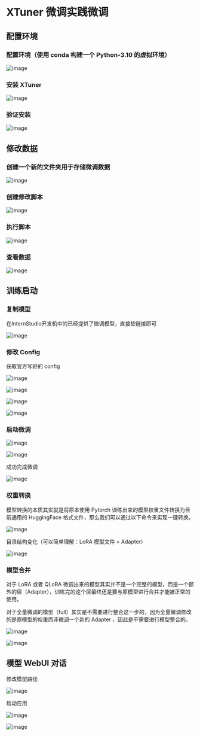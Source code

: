 # XTuner 微调实践微调

## 配置环境

### 配置环境（使用 conda 构建一个 Python-3.10 的虚拟环境）

![image](https://github.com/user-attachments/assets/38764113-94e9-4c27-94a1-ac4c9db96dc1)

### 安装 XTuner

![image](https://github.com/user-attachments/assets/64266ed9-5306-4ad9-b112-2f11a8b49b3d)

### 验证安装

![image](https://github.com/user-attachments/assets/baaa7505-4065-4f0e-b8e5-612f17a3d1d0)


## 修改数据

### 创建一个新的文件夹用于存储微调数据

![image](https://github.com/user-attachments/assets/f378c284-87be-4bbc-893b-54cf10353dd5)


### 创建修改脚本

![image](https://github.com/user-attachments/assets/164474da-1ebb-488e-9c85-6ad20987a570)


### 执行脚本

![image](https://github.com/user-attachments/assets/4a8e6988-e17f-4a17-b3c7-fcf6ec9cc591)



### 查看数据

![image](https://github.com/user-attachments/assets/dbafa729-1637-4d3d-8c88-d075fe0f6c21)




## 训练启动

### 复制模型

在InternStudio开发机中的已经提供了微调模型，直接软链接即可

![image](https://github.com/user-attachments/assets/4ed575db-fa4b-4f5b-b5c6-88c0a3593e13)


### 修改 Config

获取官方写好的 config

![image](https://github.com/user-attachments/assets/6d732851-80a4-47d4-bb27-7fdab39b0183)

 ![image](https://github.com/user-attachments/assets/21d5c852-e57a-4c80-adcd-3ddea6403099)

 ![image](https://github.com/user-attachments/assets/2c25523d-109a-4e4f-b917-3d9e959d4c75)

 ![image](https://github.com/user-attachments/assets/5f1dead4-58ec-4729-933a-9bcf594e96b5)

### 启动微调

![image](https://github.com/user-attachments/assets/62d45c9e-5d32-492f-9cb1-cfc122b01937)

![image](https://github.com/user-attachments/assets/aff62366-0609-44e3-b756-dd3d091b0601)

成功完成微调

![image](https://github.com/user-attachments/assets/0ed628cd-7c4d-4d96-aef8-84738fbe62fe)



### 权重转换

模型转换的本质其实就是将原本使用 Pytorch 训练出来的模型权重文件转换为目前通用的 HuggingFace 格式文件，那么我们可以通过以下命令来实现一键转换。

![image](https://github.com/user-attachments/assets/a56a16f0-a8f8-4f5b-9b4c-26405f925f75)

目录结构变化（可以简单理解：LoRA 模型文件 = Adapter）

![image](https://github.com/user-attachments/assets/947fd95b-5319-4c72-930e-132f3dc5a0d5)



### 模型合并

对于 LoRA 或者 QLoRA 微调出来的模型其实并不是一个完整的模型，而是一个额外的层（Adapter），训练完的这个层最终还是要与原模型进行合并才能被正常的使用。

对于全量微调的模型（full）其实是不需要进行整合这一步的，因为全量微调修改的是原模型的权重而非微调一个新的 Adapter ，因此是不需要进行模型整合的。

![image](https://github.com/user-attachments/assets/1c18b3e6-2130-4037-af6f-ef4597cdedca)

![image](https://github.com/user-attachments/assets/f330ae95-c8bd-4378-8bba-c42d0c5bc913)



## 模型 WebUI 对话

修改模型路径

![image](https://github.com/user-attachments/assets/3bbfd648-0785-4eca-958b-078bddd55ba1)

启动应用

![image](https://github.com/user-attachments/assets/ff6940b0-f375-4a3c-bf1e-321da5f1061a)

![image](https://github.com/user-attachments/assets/83d1f049-4784-4c66-af90-dbea589f69f4)







